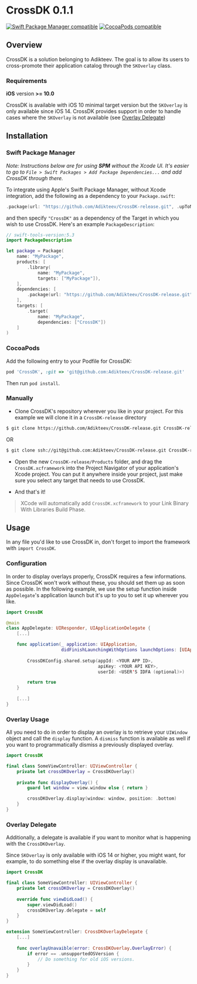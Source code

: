 # CrossDK 0.1.1

[![Swift Package Manager compatible](https://img.shields.io/badge/Swift%20Package%20Manager-compatible-brightgreen.svg)](#swift-package-manager)
[![CocoaPods compatible](https://img.shields.io/badge/CocoaPods-compatible-4BC51D.svg?style=flat)](#cocoapods)

## Overview

CrossDK is a solution belonging to Adikteev. The goal is to allow its users to cross-promote their application catalog through the `SKOverlay` class.

### Requirements

**iOS** version **>= 10.0**

CrossDK is available with iOS 10 minimal target version but the `SKOverlay` is only available since iOS 14. CrossDK provides support in order to handle cases where the `SKOverlay` is not available (see [Overlay Delegate](#overlay-delegate))

## Installation

### Swift Package Manager

_Note: Instructions below are for using **SPM** without the Xcode UI. It's easier to go to `File > Swift Packages > Add Package Dependencies...` and add CrossDK through there._

To integrate using Apple's Swift Package Manager, without Xcode integration, add the following as a dependency to your `Package.swift`:

```swift
.package(url: "https://github.com/Adikteev/CrossDK-release.git", .upToNextMajor(from: "0.1.1"))
```

and then specify `"CrossDK"` as a dependency of the Target in which you wish to use CrossDK.
Here's an example `PackageDescription`:

```swift
// swift-tools-version:5.3
import PackageDescription

let package = Package(
    name: "MyPackage",
    products: [
        .library(
            name: "MyPackage",
            targets: ["MyPackage"]),
    ],
    dependencies: [
        .package(url: "https://github.com/Adikteev/CrossDK-release.git", .upToNextMajor(from: "0.1.1"))
    ],
    targets: [
        .target(
            name: "MyPackage",
            dependencies: ["CrossDK"])
    ]
)
```

### CocoaPods

Add the following entry to your Podfile for CrossDK:

```rb
pod 'CrossDK', :git => 'git@github.com:Adikteev/CrossDK-release.git'
```

Then run `pod install`.

### Manually

- Clone CrossDK's repository wherever you like in your project. For this example we will clone it in a `CrossDK-release` directory

```bash
$ git clone https://github.com/Adikteev/CrossDK-release.git CrossDK-release
```
OR

```bash
$ git clone ssh://git@github.com:Adikteev/CrossDK-release.git CrossDK-release
```

- Open the new `CrossDK-release/Products` folder, and drag the `CrossDK.xcframework` into the Project Navigator of your application's Xcode project. You can put it anywhere inside your project, just make sure you select any target that needs to use CrossDK.

- And that's it!

> XCode will automatically add `CrossDK.xcframework` to your Link Binary With Libraries Build Phase.

## Usage

In any file you'd like to use CrossDK in, don't forget to import the framework with `import CrossDK`.

### Configuration

In order to display overlays properly, CrossDK requires a few informations. Since CrossDK won't work without these, you should set them up as soon as possible. In the following example, we use the setup function inside `AppDelegate`'s application launch but it's up to you to set it up wherever you like.

```swift
import CrossDK

@main
class AppDelegate: UIResponder, UIApplicationDelegate {
    [...]

    func application(_ application: UIApplication, 
                     didFinishLaunchingWithOptions launchOptions: [UIApplication.LaunchOptionsKey: Any]?) -> Bool {
                     
        CrossDKConfig.shared.setup(appId: <YOUR APP ID>,
                                   apiKey: <YOUR API KEY>,
                                   userId: <USER'S IDFA (optional)>)

        return true
    }
    
    [...]
}
```

### Overlay Usage

All you need to do in order to display an overlay is to retrieve your `UIWindow` object and call the `display` function. A `dismiss` function is available as well if you want to programmatically dismiss a previously displayed overlay.

```swift
import CrossDK

final class SomeViewController: UIViewController {
    private let crossDKOverlay = CrossDKOverlay()
    
    private func displayOverlay() {
        guard let window = view.window else { return }

        crossDKOverlay.display(window: window, position: .bottom)
    }
}
```

### Overlay Delegate

Additionally, a delegate is available if you want to monitor what is happening with the `CrossDKOverlay`. 

Since `SKOverlay` is only available with iOS 14 or higher, you might want, for example, to do something else if the overlay display is unavailable.

```swift
import CrossDK

final class SomeViewController: UIViewController {
    private let crossDKOverlay = CrossDKOverlay()
    
    override func viewDidLoad() {
        super.viewDidLoad()
        crossDKOverlay.delegate = self
    }
}

extension SomeViewController: CrossDKOverlayDelegate {
    [...]
    
    func overlayUnavaible(error: CrossDKOverlay.OverlayError) {
        if error == .unsupportedOSVersion {
            // Do something for old iOS versions.
        }
    }
}
```
